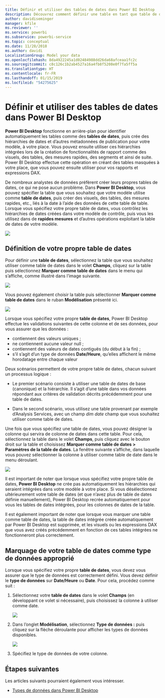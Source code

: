 ```yaml
---
title: Définir et utiliser des tables de dates dans Power BI Desktop
description: Découvrez comment définir une table en tant que table de dates, et ce que cela signifie, dans Power BI Desktop
author: davidiseminger
manager: kfile
ms.reviewer: ''
ms.service: powerbi
ms.subservice: powerbi-service
ms.topic: conceptual
ms.date: 11/28/2018
ms.author: davidi
LocalizationGroup: Model your data
ms.openlocfilehash: 8da4922245a1d02484988dd26da68afceaa1fc2c
ms.sourcegitcommit: c8c126c1b2ab4527a16a4fb8f5208e0f7fa5ff5a
ms.translationtype: HT
ms.contentlocale: fr-FR
ms.lasthandoff: 01/15/2019
ms.locfileid: "54275625"
---
```

# <a name="set-and-use-date-tables-in-power-bi-desktop"></a>Définir et utiliser des tables de dates dans Power BI Desktop

**Power BI Desktop** fonctionne en arrière-plan pour identifier automatiquement les tables comme des **tables de dates**, puis crée des hiérarchies de dates et d’autres métadonnées de publication pour votre modèle, à votre place. Vous pouvez ensuite utiliser ces hiérarchies intégrées lors de la création de fonctionnalités de rapport comme des visuels, des tables, des mesures rapides, des segments et ainsi de suite. Power BI Desktop effectue cette opération en créant des tables masquées à votre place, que vous pouvez ensuite utiliser pour vos rapports et expressions DAX.

De nombreux analystes de données préfèrent créer leurs propres tables de dates, ce qui ne pose aucun problème. Dans **Power BI Desktop**, vous pouvez spécifier la table que vous souhaitez que votre modèle utilise comme **table de dates**, puis créer des visuels, des tables, des mesures rapides, etc., liés à la date à l’aide des données de cette table de table. Lorsque vous spécifiez votre propre table de dates, vous contrôlez les hiérarchies de dates créées dans votre modèle de contrôle, puis vous les utilisez dans de **rapides mesures** et d’autres opérations exploitant la table de dates de votre modèle. 

![](media/desktop-date-tables/date-tables_01.png)

## <a name="setting-your-own-date-table"></a>Définition de votre propre table de dates

Pour définir une **table de dates**, sélectionnez la table que vous souhaitez utiliser comme table de dates dans le volet **Champs**, cliquez sur la table puis sélectionnez **Marquer comme table de dates** dans le menu qui s’affiche, comme illustré dans l’image suivante.

![](media/desktop-date-tables/date-tables_02.png)

Vous pouvez également choisir la table puis sélectionner **Marquer comme table de dates** dans le ruban **Modélisation** présenté ici.

![](media/desktop-date-tables/date-tables_02b.png)

Lorsque vous spécifiez votre propre **table de dates**, Power BI Desktop effectue les validations suivantes de cette colonne et de ses données, pour vous assurer que les données :

* contiennent des valeurs uniques ;
* ne contiennent aucune valeur null ;
* contiennent des valeurs de dates contiguës (du début à la fin) ;
* s’il s’agit d’un type de données **Date/Heure**, qu’elles affichent le même horodatage entre chaque valeur

Deux scénarios permettent de votre propre table de dates, chacun suivant un processus logique :

* Le premier scénario consiste à utiliser une table de dates de base (canonique) et la hiérarchie. Il s’agit d’une table dans vos données répondant aux critères de validation décrits précédemment pour une table de dates. 

* Dans le second scénario, vous utilisez une table provenant par exemple d’Analysis Services, avec un champ *dim date* champ que vous souhaitez utiliser comme table de dates. 

Une fois que vous spécifiez une table de dates, vous pouvez désigner la colonne qui servira de colonne de dates dans cette table. Pour cela, sélectionnez la table dans le volet **Champs**, puis cliquez avec le bouton droit sur la table et choisissez **Marquer comme table de dates > Paramètres de la table de dates**. La fenêtre suivante s’affiche, dans laquelle vous pouvez sélectionner la colonne à utiliser comme table de date dans le menu déroulant.

![](media/desktop-date-tables/date-tables_03.png)

Il est important de noter que lorsque vous spécifiez votre propre table de dates, **Power BI Desktop** ne crée pas automatiquement les hiérarchies qui seraient intégrées dans votre modèle à votre place. Si vous désélectionnez ultérieurement votre table de dates (et que n’avez plus de table de dates définie manuellement), Power BI Desktop recrée automatiquement pour vous les tables de dates intégrées, pour les colonnes de dates de la table.

Il est également important de noter que lorsque vous marquer une table comme table de dates, la table de dates intégrée créée automatiquement par Power BI Desktop est supprimée, et les visuels ou les expressions DAX que vous avez créés précédemment en fonction de ces tables intégrées ne fonctionneront plus correctement. 

## <a name="marking-your-date-table-as-the-appropriate-data-type"></a>Marquage de votre table de dates comme type de données approprié

Lorsque vous spécifiez votre propre **table de dates**, vous devez vous assurer que le type de données est correctement défini. Vous devez définir le **type de données** sur **Date/Heure** ou **Date**. Pour cela, procédez comme suit :

1. Sélectionnez votre **table de dates** dans le volet **Champs** (en développant ce volet si nécessaire), puis choisissez la colonne à utiliser comme date.
   
    ![](media/desktop-date-tables/date-tables_04.png) 

2. Dans l’onglet **Modélisation**, sélectionnez **Type de données :** puis cliquez sur la flèche déroulante pour afficher les types de données disponibles.

    ![](media/desktop-date-tables/date-tables_05.png)

3. Spécifiez le type de données de votre colonne. 


## <a name="next-steps"></a>Étapes suivantes

Les articles suivants pourraient également vous intéresser.

* [Types de données dans Power BI Desktop](desktop-data-types.md)

 